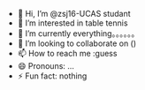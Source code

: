 - 👋 Hi, I’m @zsj16-UCAS studant
- 👀 I’m interested in table tennis
- 🌱 I’m currently everything。。。。。。
- 💞️ I’m looking to collaborate on ()
- 📫 How to reach me :guess
- 😄 Pronouns: ...
- ⚡ Fun fact: nothing

<!---
zsj16/zsj16 is a ✨ special ✨ repository because its `README.md` (this file) appears on your GitHub profile.
You can click the Preview link to take a look at your changes.
--->
